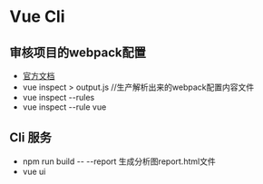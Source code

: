 # Vue Cli

## 审核项目的webpack配置

- [官方文档](https://cli.vuejs.org/zh/guide/webpack.html#%E5%AE%A1%E6%9F%A5%E9%A1%B9%E7%9B%AE%E7%9A%84-webpack-%E9%85%8D%E7%BD%AE)
- vue inspect > output.js  //生产解析出来的webpack配置内容文件
- vue inspect --rules
- vue inspect --rule vue

## Cli 服务

- npm run build -- --report   生成分析图report.html文件
- vue ui
